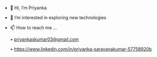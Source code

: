 - 👋 Hi, I’m Priyanka 
- 👀 I’m interested in exploring new technologies
- 📫 How to reach me ...

     • priyankaskumar03@gmail.com

     • https://www.linkedin.com/in/priyanka-saravanakumar-57758920b

<!---
priyaskumar/priyaskumar is a ✨ special ✨ repository because its `README.md` (this file) appears on your GitHub profile.
You can click the Preview link to take a look at your changes.
--->
